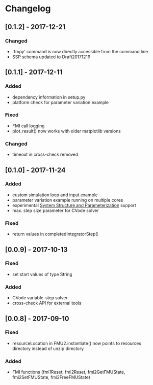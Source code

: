 # Changelog

## [0.1.2] - 2017-12-21

### Changed
- 'fmpy' command is now directly accessible from the command line
- SSP schema updated to Draft20171219

## [0.1.1] - 2017-12-11

### Added
- dependency information in setup.py
- platform check for parameter variation example

### Fixed
- FMI call logging
- plot_result() now works with older matplotlib versions

### Changed
- timeout in cross-check removed

## [0.1.0] - 2017-11-24

### Added
- custom simulation loop and input example
- parameter variation example running on multiple cores
- experimental [System Structure and Parameterization](https://www.modelica.org/projects#ssp) support
- max. step size parameter for CVode solver

### Fixed
- return values in completedIntegratorStep()

## [0.0.9] - 2017-10-13

### Fixed
- set start values of type String

### Added
- CVode variable-step solver
- cross-check API for external tools

## [0.0.8] - 2017-09-10

### Fixed
- resourceLocation in FMU2.instantiate() now points to resources directory instead of unzip directory

### Added
- FMI functions (fmi1Reset, fmi2Reset, fmi2GetFMUState, fmi2SetFMUState, fmi2FreeFMUState)
